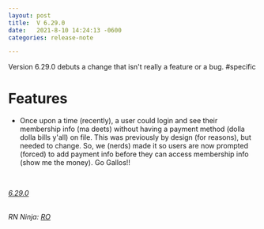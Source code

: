 ```yaml
---
layout: post
title:  V 6.29.0
date:   2021-8-10 14:24:13 -0600
categories: release-note

---
```

Version 6.29.0 debuts a change that isn't really a feature or a bug. #specific

# Features

- Once upon a time (recently), a user could login and see their membership info (ma deets) without having a payment method (dolla dolla bills y'all) on file. This was previously by design (for reasons), but needed to change. So, we (nerds) made it so users are now prompted (forced) to add payment info before they can access membership info (show me the money). Go Gallos!!
    

<br/>

*[6.29.0](https://github.com/streetparking/my-streetparking/releases/tag/v6.29.0)*
<br/>
<br/>


_RN Ninja: [RO](https://github.com/robyanna)_
 
 
 